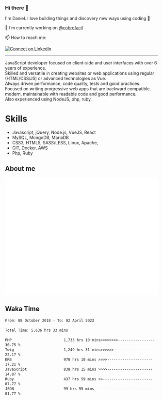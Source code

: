 ### Hi there 👋

I'm Daniel. I love building things and discovery new ways using coding :raised_hands: 

🔭 I’m currently working on [@cobrefacil](https://www.cobrefacil.com.br/)

📫 How to reach me:

[![Connect on LinkedIn](https://img.shields.io/badge/--linkedin?label=LinkedIn&logo=LinkedIn&style=social)](https://www.linkedin.com/in/daniel-cerverizzo/)

---

JavaScript developer focused on client-side and user interfaces with over 6 years of experience.  
Skilled and versatile in creating websites or web applications using regular (HTML/CSS/JS) or advanced technologies as Vue.  
Always driven performance, code quality, tests and good practices.  
 Focused on writing progressive web apps that are backward compatible, modern, maintainable with readable code and good performance.  
Also experienced using NodeJS, php, ruby. 


# Skills

 - Javascript, jQuery, Node.js, VueJS, React
 - MySQL, MongoDB, MariaDB    
 - CSS3, HTML5, SASS/LESS,  Linux, Apache,
 - GIT, Docker, AWS
 - Php, Ruby

## About me

![Metrics](/github-metrics.svg)

## Waka Time

<!--START_SECTION:waka-->

```text
From: 08 October 2018 - To: 02 April 2023

Total Time: 5,636 hrs 33 mins

PHP                        1,733 hrs 10 mins>>>>>>>>-----------------   30.75 %
Twig                       1,249 hrs 31 mins>>>>>>-------------------   22.17 %
ERB                        970 hrs 10 mins >>>>---------------------   17.21 %
JavaScript                 838 hrs 15 mins >>>>---------------------   14.87 %
Ruby                       437 hrs 59 mins >>-----------------------   07.77 %
JSON                       99 hrs 55 mins  -------------------------   01.77 %
```

<!--END_SECTION:waka-->

